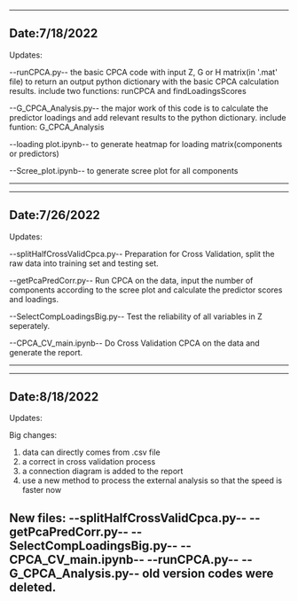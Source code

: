 -----------------------------------------------------------------------------------------------------------------------------------------------------------------

Date:7/18/2022
--
Updates:

--runCPCA.py-- 
the basic CPCA code with input Z, G or H matrix(in '.mat' file) to return an output python dictionary with the basic CPCA calculation results.
include two functions: runCPCA and findLoadingsScores

--G_CPCA_Analysis.py--
the major work of this code is to calculate the predictor loadings and add relevant results to the python dictionary.
include funtion: G_CPCA_Analysis

--loading plot.ipynb--
to generate heatmap for loading matrix(components or predictors)

--Scree_plot.ipynb--
to generate scree plot for all components

-----------------------------------------------------------------------------------------------------------------------------------------------------------------
-----------------------------------------------------------------------------------------------------------------------------------------------------------------

Date:7/26/2022
--
Updates:

--splitHalfCrossValidCpca.py--
Preparation for Cross Validation, split the raw data into training set and testing set.

--getPcaPredCorr.py--
Run CPCA on the data, input the number of components according to the scree plot and calculate the predictor scores and loadings.

--SelectCompLoadingsBig.py--
Test the reliability of all variables in Z seperately.

--CPCA_CV_main.ipynb--
Do Cross Validation CPCA on the data and generate the report.

-----------------------------------------------------------------------------------------------------------------------------------------------------------------
-----------------------------------------------------------------------------------------------------------------------------------------------------------------

Date:8/18/2022
--
Updates:

Big changes:
1. data can directly comes from .csv file
2. a correct in cross validation process
3. a connection diagram is added to the report
4. use a new method to process the external analysis so that the speed is faster now

New files:
--splitHalfCrossValidCpca.py--
--getPcaPredCorr.py--
--SelectCompLoadingsBig.py--
--CPCA_CV_main.ipynb--
--runCPCA.py--
--G_CPCA_Analysis.py--
old version codes were deleted.
-----------------------------------------------------------------------------------------------------------------------------------------------------------------
